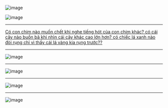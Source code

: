 ![image](https://user-images.githubusercontent.com/22516811/168606463-a6a3d5fe-0698-4351-9872-5e15119f5ed9.png)

![image](https://user-images.githubusercontent.com/22516811/168607616-3c7f5a78-f7cb-4f35-829a-b57252e2ffc8.png)

---

[Có con chim nào muốn chết khi nghe tiếng hót của con chim khác? 
có cái cây nào buồn bã khi nhìn cái cây khác cao lớn hơn? 
có chiếc lá xanh nào đòi rụng chỉ vì thấy cái lá vàng kia rụng trước??](https://www.facebook.com/groups/588176015223141/posts/986543212053084/)

---

![image](https://user-images.githubusercontent.com/22516811/168620977-ba51dbb1-e4cb-468a-8f84-ae3760c12499.png)


---

![image](https://user-images.githubusercontent.com/22516811/168621426-9caa545c-5bc8-4fa3-8121-4ddb22e0f665.png)

---

![image](https://user-images.githubusercontent.com/22516811/168626211-e627a143-7358-4897-8605-c5af5b8242f9.png)


---

![image](https://user-images.githubusercontent.com/22516811/168632695-a2de1820-2b56-40f2-b4fc-020569ef4cd0.png)

